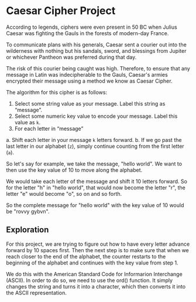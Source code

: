 # Caesar Cipher Project

According to legends, ciphers were even present in 50 BC when Julius Caesar was fighting the
Gauls in the forests of modern-day France.

To communicate plans with his generals, Caesar sent a courier out into the wilderness with
nothing but his sandals, sword, and blessings from Jupiter or whichever Pantheon was
preferred during that day.

The risk of this courier being caught was high. Therefore, to ensure that any message in Latin
was indecipherable to the Gauls, Caesar's armies encrypted their message using a method we
know as Caesar Cipher.

The algorithm for this cipher is as follows:
1. Select some string value as your message. Label this string as “message”.
2. Select some numeric key value to encode your message. Label this value as `k`.
3. For each letter in “message”

a. Shift each letter in your message `k` letters forward.
b. If we go past the last letter in our alphabet (`z`), simply continue counting from
the first letter (`a`).

So let's say for example, we take the message, "hello world". We want to then use the key value of 10 to move along the alphabet. 

We would take each letter of the message and shift it 10 letters forward. So for the letter "h" in "hello world",
that would now become the letter "r", the letter "e" would become "o", so on and so forth.

So the complete message for "hello world" with the key value of 10 would be "rovvy gybvn".

## Exploration

For this project, we are trying to figure out how to have every letter advance forward by 10 spaces first. Then the next step is to make sure that when we reach closer to the end of the alphabet, the counter restarts to the beginning of the alphabet and continues with the key value from step 1.

We do this with the American Standard Code for Informarion Interchange (ASCII). In order to do so, we need to use the ord() function. It simply changes the string and turns it into a character, which then converts it into the ASCII representation. 